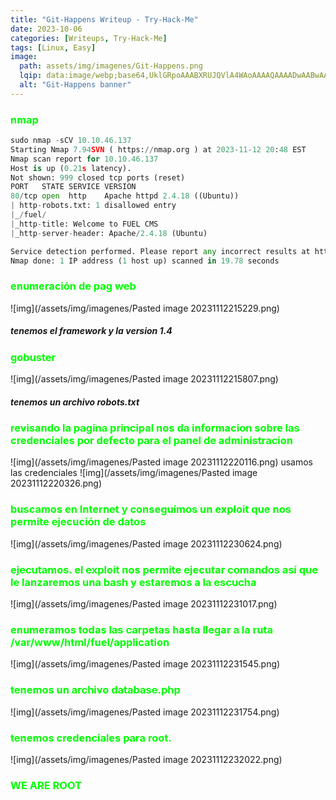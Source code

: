 ```yaml
---
title: "Git-Happens Writeup - Try-Hack-Me"
date: 2023-10-06
categories: [Writeups, Try-Hack-Me]
tags: [Linux, Easy]
image: 
  path: assets/img/imagenes/Git-Happens.png
  lqip: data:image/webp;base64,UklGRpoAAABXRUJQVlA4WAoAAAAQAAAADwAABwAAQUxQSDIAAAARL0AmbZurmr57yyIiqE8oiG0bejIYEQTgqiDA9vqnsUSI6H+oAERp2HZ65qP/VIAWAFZQOCBCAAAA8AEAnQEqEAAIAAVAfCWkAALp8sF8rgRgAP7o9FDvMCkMde9PK7euH5M1m6VWoDXf2FkP3BqV0ZYbO6NA/VFIAAAA
  alt: "Git-Happens banner"
---
```

<style>
  h3 {
    color: #00FF00; /* Puedes cambiar "blue" por cualquier color que desees */
  }
</style>
### nmap

```python
sudo nmap -sCV 10.10.46.137
Starting Nmap 7.94SVN ( https://nmap.org ) at 2023-11-12 20:48 EST
Nmap scan report for 10.10.46.137
Host is up (0.21s latency).
Not shown: 999 closed tcp ports (reset)
PORT   STATE SERVICE VERSION
80/tcp open  http    Apache httpd 2.4.18 ((Ubuntu))
| http-robots.txt: 1 disallowed entry 
|_/fuel/
|_http-title: Welcome to FUEL CMS
|_http-server-header: Apache/2.4.18 (Ubuntu)

Service detection performed. Please report any incorrect results at https://nmap.org/submit/ .
Nmap done: 1 IP address (1 host up) scanned in 19.78 seconds
```

### enumeración de pag web
![img](/assets/img/imagenes/Pasted image 20231112215229.png)

##### tenemos el framework y la version 1.4
### gobuster
![img](/assets/img/imagenes/Pasted image 20231112215807.png)
##### tenemos un archivo robots.txt

### revisando la pagina principal nos da informacion sobre las credenciales por defecto para el panel de administracion
![img](/assets/img/imagenes/Pasted image 20231112220116.png)
usamos las credenciales
![img](/assets/img/imagenes/Pasted image 20231112220326.png)

### buscamos en Internet y conseguimos un exploit que nos permite ejecución de datos
![img](/assets/img/imagenes/Pasted image 20231112230624.png)

### ejecutamos. el exploit nos permite ejecutar comandos así que le lanzaremos una bash y estaremos a la escucha
![img](/assets/img/imagenes/Pasted image 20231112231017.png)

### enumeramos todas las carpetas hasta llegar a la ruta /var/www/html/fuel/application 
![img](/assets/img/imagenes/Pasted image 20231112231545.png)

### tenemos un archivo database.php
![img](/assets/img/imagenes/Pasted image 20231112231754.png)

### tenemos credenciales para root.
![img](/assets/img/imagenes/Pasted image 20231112232022.png)

### WE ARE ROOT
